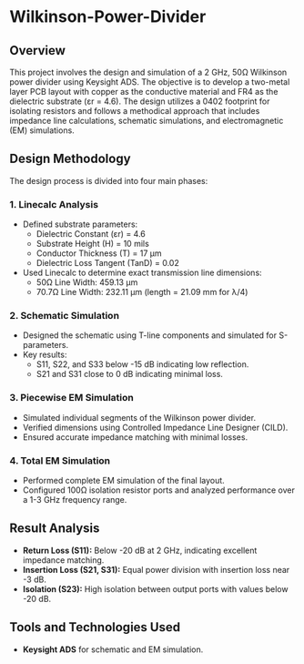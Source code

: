 # Wilkinson-Power-Divider

## Overview
This project involves the design and simulation of a 2 GHz, 50Ω Wilkinson power divider using Keysight ADS. The objective is to develop a two-metal layer PCB layout with copper as the conductive material and FR4 as the dielectric substrate (εr = 4.6). The design utilizes a 0402 footprint for isolating resistors and follows a methodical approach that includes impedance line calculations, schematic simulations, and electromagnetic (EM) simulations.

## Design Methodology
The design process is divided into four main phases:

### 1. Linecalc Analysis
- Defined substrate parameters:
  - Dielectric Constant (εr) = 4.6
  - Substrate Height (H) = 10 mils
  - Conductor Thickness (T) = 17 µm
  - Dielectric Loss Tangent (TanD) = 0.02
- Used Linecalc to determine exact transmission line dimensions:
  - 50Ω Line Width: 459.13 µm
  - 70.7Ω Line Width: 232.11 µm (length = 21.09 mm for λ/4)

### 2. Schematic Simulation
- Designed the schematic using T-line components and simulated for S-parameters.
- Key results:
  - S11, S22, and S33 below -15 dB indicating low reflection.
  - S21 and S31 close to 0 dB indicating minimal loss.

### 3. Piecewise EM Simulation
- Simulated individual segments of the Wilkinson power divider.
- Verified dimensions using Controlled Impedance Line Designer (CILD).
- Ensured accurate impedance matching with minimal losses.

### 4. Total EM Simulation
- Performed complete EM simulation of the final layout.
- Configured 100Ω isolation resistor ports and analyzed performance over a 1-3 GHz frequency range.

## Result Analysis
- **Return Loss (S11):** Below -20 dB at 2 GHz, indicating excellent impedance matching.
- **Insertion Loss (S21, S31):** Equal power division with insertion loss near -3 dB.
- **Isolation (S23):** High isolation between output ports with values below -20 dB.

## Tools and Technologies Used
- **Keysight ADS** for schematic and EM simulation.
